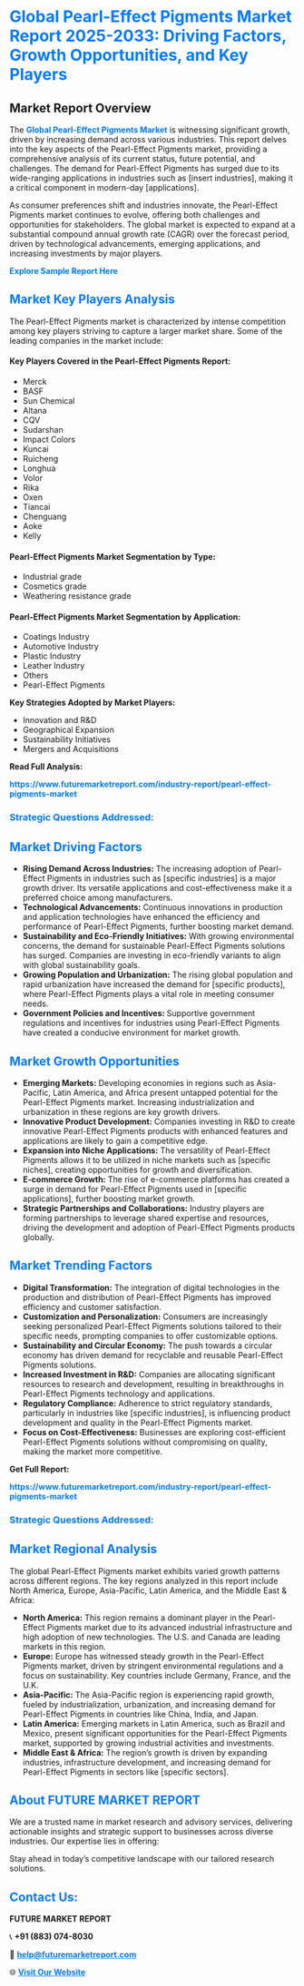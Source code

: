 <h1 style="color: #007BFF;">Global Pearl-Effect Pigments Market Report 2025-2033: Driving Factors, Growth Opportunities, and Key Players</h1>

<section id="overview">
<h2>Market Report Overview</h2>
<p>The <a href="https://www.futuremarketreport.com/industry-report/pearl-effect-pigments-market" style="color: #007BFF; text-decoration: none;"><strong>Global Pearl-Effect Pigments Market</strong></a> is witnessing significant growth, driven by increasing demand across various industries. This report delves into the key aspects of the Pearl-Effect Pigments market, providing a comprehensive analysis of its current status, future potential, and challenges. The demand for Pearl-Effect Pigments has surged due to its wide-ranging applications in industries such as [insert industries], making it a critical component in modern-day [applications].</p>
<p>As consumer preferences shift and industries innovate, the Pearl-Effect Pigments market continues to evolve, offering both challenges and opportunities for stakeholders. The global market is expected to expand at a substantial compound annual growth rate (CAGR) over the forecast period, driven by technological advancements, emerging applications, and increasing investments by major players.</p>
</section>

<section id="overview">
<p><a href="https://www.futuremarketreport.com/request-sample/reportId=116355" style="color: #007BFF; text-decoration: none;"><strong>Explore Sample Report Here</strong></a></p>
</section>

<section id="key-players">
<h2 style="color: #007BFF;">Market Key Players Analysis</h2>
<p>The Pearl-Effect Pigments market is characterized by intense competition among key players striving to capture a larger market share. Some of the leading companies in the market include:</p>
<h4>Key Players Covered in the Pearl-Effect Pigments Report:</h4>
<ul><li>Merck</li><li>BASF</li><li>Sun Chemical</li><li>Altana</li><li>CQV</li><li>Sudarshan</li><li>Impact Colors</li><li>Kuncai</li><li>Ruicheng</li><li>Longhua</li><li>Volor</li><li>Rika</li><li>Oxen</li><li>Tiancai</li><li>Chenguang</li><li>Aoke</li><li>Kelly</li></ul>
<h4>Pearl-Effect Pigments Market Segmentation by Type:</h4>
<ul><li>Industrial grade</li><li>Cosmetics grade</li><li>Weathering resistance grade</li></ul>

<h4>Pearl-Effect Pigments Market Segmentation by Application:</h4>
<ul><li>Coatings Industry</li><li>Automotive Industry</li><li>Plastic Industry</li><li>Leather Industry</li><li>Others</li><li>Pearl-Effect Pigments</li></ul>
<p><strong>Key Strategies Adopted by Market Players:</strong></p>
<ul>
<li>Innovation and R&D</li>
<li>Geographical Expansion</li>
<li>Sustainability Initiatives</li>
<li>Mergers and Acquisitions</li>
</ul>
</section>

<section>
<p><strong>Read Full Analysis: </strong></p><a href="https://www.futuremarketreport.com/industry-report/pearl-effect-pigments-market" style="color: #007BFF; text-decoration: none;"><strong>https://www.futuremarketreport.com/industry-report/pearl-effect-pigments-market</strong></a>
<h3 style="color: #007BFF;">Strategic Questions Addressed:</h3>
</section>

<section id="driving-factors">
<h2 style="color: #007BFF;">Market Driving Factors</h2>
<ul>
<li><strong>Rising Demand Across Industries:</strong> The increasing adoption of Pearl-Effect Pigments in industries such as [specific industries] is a major growth driver. Its versatile applications and cost-effectiveness make it a preferred choice among manufacturers.</li>
<li><strong>Technological Advancements:</strong> Continuous innovations in production and application technologies have enhanced the efficiency and performance of Pearl-Effect Pigments, further boosting market demand.</li>
<li><strong>Sustainability and Eco-Friendly Initiatives:</strong> With growing environmental concerns, the demand for sustainable Pearl-Effect Pigments solutions has surged. Companies are investing in eco-friendly variants to align with global sustainability goals.</li>
<li><strong>Growing Population and Urbanization:</strong> The rising global population and rapid urbanization have increased the demand for [specific products], where Pearl-Effect Pigments plays a vital role in meeting consumer needs.</li>
<li><strong>Government Policies and Incentives:</strong> Supportive government regulations and incentives for industries using Pearl-Effect Pigments have created a conducive environment for market growth.</li>
</ul>
</section>

<section id="growth-opportunities">
<h2 style="color: #007BFF;">Market Growth Opportunities</h2>
<ul>
<li><strong>Emerging Markets:</strong> Developing economies in regions such as Asia-Pacific, Latin America, and Africa present untapped potential for the Pearl-Effect Pigments market. Increasing industrialization and urbanization in these regions are key growth drivers.</li>
<li><strong>Innovative Product Development:</strong> Companies investing in R&D to create innovative Pearl-Effect Pigments products with enhanced features and applications are likely to gain a competitive edge.</li>
<li><strong>Expansion into Niche Applications:</strong> The versatility of Pearl-Effect Pigments allows it to be utilized in niche markets such as [specific niches], creating opportunities for growth and diversification.</li>
<li><strong>E-commerce Growth:</strong> The rise of e-commerce platforms has created a surge in demand for Pearl-Effect Pigments used in [specific applications], further boosting market growth.</li>
<li><strong>Strategic Partnerships and Collaborations:</strong> Industry players are forming partnerships to leverage shared expertise and resources, driving the development and adoption of Pearl-Effect Pigments products globally.</li>
</ul>
</section>

<section id="trending-factors">
<h2 style="color: #007BFF;">Market Trending Factors</h2>
<ul>
<li><strong>Digital Transformation:</strong> The integration of digital technologies in the production and distribution of Pearl-Effect Pigments has improved efficiency and customer satisfaction.</li>
<li><strong>Customization and Personalization:</strong> Consumers are increasingly seeking personalized Pearl-Effect Pigments solutions tailored to their specific needs, prompting companies to offer customizable options.</li>
<li><strong>Sustainability and Circular Economy:</strong> The push towards a circular economy has driven demand for recyclable and reusable Pearl-Effect Pigments solutions.</li>
<li><strong>Increased Investment in R&D:</strong> Companies are allocating significant resources to research and development, resulting in breakthroughs in Pearl-Effect Pigments technology and applications.</li>
<li><strong>Regulatory Compliance:</strong> Adherence to strict regulatory standards, particularly in industries like [specific industries], is influencing product development and quality in the Pearl-Effect Pigments market.</li>
<li><strong>Focus on Cost-Effectiveness:</strong> Businesses are exploring cost-efficient Pearl-Effect Pigments solutions without compromising on quality, making the market more competitive.</li>
</ul>
</section>

<section>
<p><strong>Get Full Report: </strong></p><a href="https://www.futuremarketreport.com/industry-report/pearl-effect-pigments-market" style="color: #007BFF; text-decoration: none;"><strong>https://www.futuremarketreport.com/industry-report/pearl-effect-pigments-market</strong></a>
<h3 style="color: #007BFF;">Strategic Questions Addressed:</h3>
</section>


<section id="regional-analysis">
<h2 style="color: #007BFF;">Market Regional Analysis</h2>
<p>The global Pearl-Effect Pigments market exhibits varied growth patterns across different regions. The key regions analyzed in this report include North America, Europe, Asia-Pacific, Latin America, and the Middle East & Africa:</p>
<ul>
<li><strong>North America:</strong> This region remains a dominant player in the Pearl-Effect Pigments market due to its advanced industrial infrastructure and high adoption of new technologies. The U.S. and Canada are leading markets in this region.</li>
<li><strong>Europe:</strong> Europe has witnessed steady growth in the Pearl-Effect Pigments market, driven by stringent environmental regulations and a focus on sustainability. Key countries include Germany, France, and the U.K.</li>
<li><strong>Asia-Pacific:</strong> The Asia-Pacific region is experiencing rapid growth, fueled by industrialization, urbanization, and increasing demand for Pearl-Effect Pigments in countries like China, India, and Japan.</li>
<li><strong>Latin America:</strong> Emerging markets in Latin America, such as Brazil and Mexico, present significant opportunities for the Pearl-Effect Pigments market, supported by growing industrial activities and investments.</li>
<li><strong>Middle East & Africa:</strong> The region’s growth is driven by expanding industries, infrastructure development, and increasing demand for Pearl-Effect Pigments in sectors like [specific sectors].</li>
</ul>
</section>

<footer>
<h2 style="color: #007BFF;">About FUTURE MARKET REPORT</h2>
<p>We are a trusted name in market research and advisory services, delivering actionable insights and strategic support to businesses across diverse industries. Our expertise lies in offering:</p>

<p>Stay ahead in today’s competitive landscape with our tailored research solutions.</p>

<h2 style="color: #007BFF;">Contact Us:</h2>
<p><strong>FUTURE MARKET REPORT</strong></p>
<p>📞 <strong>+91 (883) 074-8030</strong></p>
<p>📧 <strong><a href="mailto:help@futuremarketreport.com" style="color: #007BFF;">help@futuremarketreport.com</a></strong></p>
<p>🌐 <strong><a href="https://www.futuremarketreport.com/" style="color: #007BFF;">Visit Our Website</a></strong></p>
</footer>